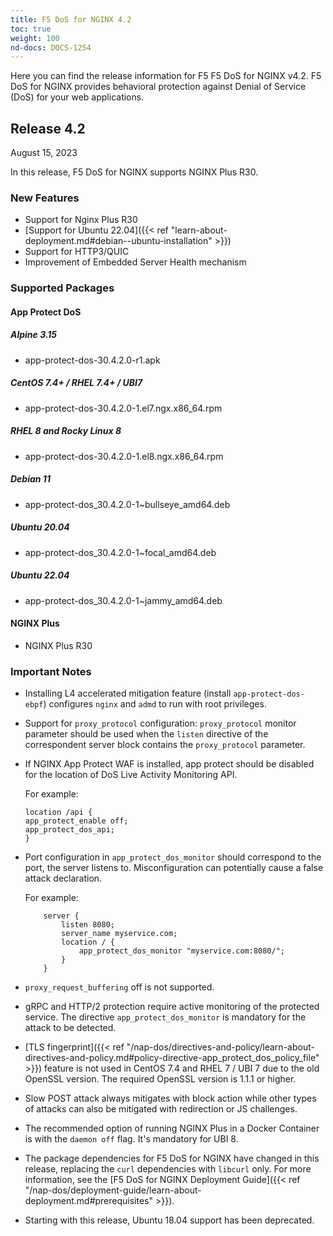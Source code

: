 ```yaml
---
title: F5 DoS for NGINX 4.2
toc: true
weight: 100
nd-docs: DOCS-1254
---
```


Here you can find the release information for F5 F5 DoS for NGINX v4.2. F5 DoS for NGINX provides behavioral protection against Denial of Service (DoS) for your web applications.

## Release 4.2

August 15, 2023

In this release, F5 DoS for NGINX supports NGINX Plus R30.

### New Features

- Support for Nginx Plus R30
- [Support for Ubuntu 22.04]({{< ref "learn-about-deployment.md#debian--ubuntu-installation" >}})
- Support for HTTP3/QUIC
- Improvement of Embedded Server Health mechanism

### Supported Packages

#### App Protect DoS

##### Alpine 3.15

- app-protect-dos-30.4.2.0-r1.apk

##### CentOS 7.4+ / RHEL 7.4+ / UBI7

- app-protect-dos-30.4.2.0-1.el7.ngx.x86_64.rpm

##### RHEL 8 and Rocky Linux 8

- app-protect-dos-30.4.2.0-1.el8.ngx.x86_64.rpm

##### Debian 11

- app-protect-dos_30.4.2.0-1~bullseye_amd64.deb

##### Ubuntu 20.04

- app-protect-dos_30.4.2.0-1~focal_amd64.deb

##### Ubuntu 22.04

- app-protect-dos_30.4.2.0-1~jammy_amd64.deb


#### NGINX Plus

- NGINX Plus R30


### Important Notes

- Installing L4 accelerated mitigation feature (install `app-protect-dos-ebpf`) configures `nginx` and `admd` to run with root privileges.

- Support for `proxy_protocol` configuration: `proxy_protocol` monitor parameter should be used when the `listen` directive of the correspondent server block contains the `proxy_protocol` parameter.

- If NGINX App Protect WAF is installed, app protect should be disabled for the location of DoS Live Activity Monitoring API.

    For example:

    ```shell
    location /api {
    app_protect_enable off;
    app_protect_dos_api;
    }
    ```

- Port configuration in `app_protect_dos_monitor` should correspond to the port, the server listens to. Misconfiguration can potentially cause a false attack declaration.

    For example:

    ```shell
        server {
            listen 8080;
            server_name myservice.com;
            location / {
                app_protect_dos_monitor "myservice.com:8080/";
            }
        }
    ```

- `proxy_request_buffering` off is not supported.

- gRPC and HTTP/2 protection require active monitoring of the protected service. The directive `app_protect_dos_monitor` is mandatory for the attack to be detected.

- [TLS fingerprint]({{< ref "/nap-dos/directives-and-policy/learn-about-directives-and-policy.md#policy-directive-app_protect_dos_policy_file" >}}) feature is not used in CentOS 7.4 and RHEL 7 / UBI 7 due to the old OpenSSL version. The required OpenSSL version is 1.1.1 or higher.

- Slow POST attack always mitigates with block action while other types of attacks can also be mitigated with redirection or JS challenges.

- The recommended option of running NGINX Plus in a Docker Container is with the `daemon off` flag. It's mandatory for UBI 8.

- The package dependencies for F5 DoS for NGINX have changed in this release, replacing the `curl` dependencies with `libcurl` only. For more information, see the [F5 DoS for NGINX Deployment Guide]({{< ref "/nap-dos/deployment-guide/learn-about-deployment.md#prerequisites" >}}).

- Starting with this release, Ubuntu 18.04 support has been deprecated.
